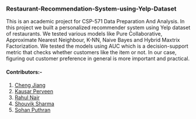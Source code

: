 ### Restaurant-Recommendation-System-using-Yelp-Dataset
This is an academic project for CSP-571 Data Preparation And Analysis. 
In this project we built a personalized recommender system using Yelp dataset of restaurants. We tested various models like Pure Collaborative, Approximate Nearest Neighbour, K-NN, Naive Bayes and Hybrid Maxtrix Factorization. 
We tested the models using AUC which is a decision-support metric that checks whether customers like the item or not. In our case, figuring out customer preference in general is more important and practical. 

#### Contributors:-
1. [Cheng Jiang](https://github.com/okcheng0504mm)
2. [Kausar Perveen](https://github.com/kperveen)
3. [Rahul Nair](https://github.com/rahulmnair1997)
4. [Shouvik Sharma](https://github.com/shouvik19)
5. [Sohan Puthran](https://github.com/sohansputhran)
